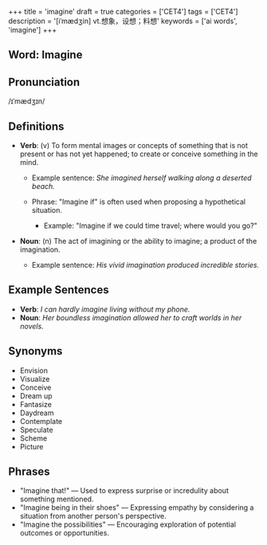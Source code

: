 +++
title = 'imagine'
draft = true
categories = ['CET4']
tags = ['CET4']
description = '[iˈmædʒin] vt.想象，设想；料想'
keywords = ['ai words', 'imagine']
+++

## Word: Imagine

## Pronunciation
/ɪˈmædʒɪn/

## Definitions
- **Verb**: (v) To form mental images or concepts of something that is not present or has not yet happened; to create or conceive something in the mind. 

  - Example sentence: _She imagined herself walking along a deserted beach._
  
  - Phrase: "Imagine if" is often used when proposing a hypothetical situation. 
    - Example: "Imagine if we could time travel; where would you go?"

- **Noun**: (n) The act of imagining or the ability to imagine; a product of the imagination.

  - Example sentence: _His vivid imagination produced incredible stories._
  
## Example Sentences
- **Verb**: _I can hardly imagine living without my phone._
- **Noun**: _Her boundless imagination allowed her to craft worlds in her novels._

## Synonyms
- Envision
- Visualize
- Conceive
- Dream up
- Fantasize
- Daydream
- Contemplate
- Speculate
- Scheme
- Picture

## Phrases
- "Imagine that!" — Used to express surprise or incredulity about something mentioned.
- "Imagine being in their shoes" — Expressing empathy by considering a situation from another person's perspective.
- "Imagine the possibilities" — Encouraging exploration of potential outcomes or opportunities.
